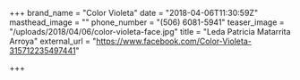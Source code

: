+++
brand_name = "Color Violeta"
date = "2018-04-06T11:30:59Z"
masthead_image = ""
phone_number = "(506) 6081-5941"
teaser_image = "/uploads/2018/04/06/color-violeta-face.jpg"
title = "Leda Patricia Matarrita Arroya"
external_url = "https://www.facebook.com/Color-Violeta-315712235497441"

+++
